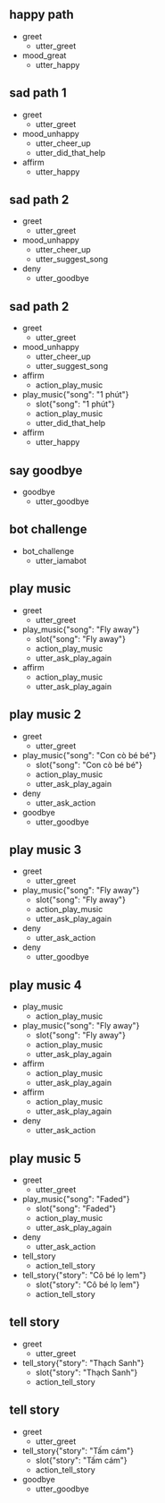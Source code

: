 ## happy path
* greet
  - utter_greet
* mood_great
  - utter_happy

## sad path 1
* greet
  - utter_greet
* mood_unhappy
  - utter_cheer_up
  - utter_did_that_help
* affirm
  - utter_happy

## sad path 2
* greet
  - utter_greet
* mood_unhappy
  - utter_cheer_up
  - utter_suggest_song
* deny
  - utter_goodbye
  
## sad path 2
* greet
  - utter_greet
* mood_unhappy
  - utter_cheer_up
  - utter_suggest_song
* affirm
    - action_play_music
* play_music{"song": "1 phút"}
    - slot{"song": "1 phút"}
    - action_play_music
    - utter_did_that_help
* affirm
    - utter_happy

## say goodbye
* goodbye
  - utter_goodbye

## bot challenge
* bot_challenge
  - utter_iamabot

## play music
* greet
    - utter_greet
* play_music{"song": "Fly away"}
    - slot{"song": "Fly away"}
    - action_play_music
    - utter_ask_play_again
* affirm
    - action_play_music
    - utter_ask_play_again
    
## play music 2
* greet
    - utter_greet
* play_music{"song": "Con cò bé bé"}
    - slot{"song": "Con cò bé bé"}
    - action_play_music
    - utter_ask_play_again
* deny
    - utter_ask_action
* goodbye
    - utter_goodbye
 
## play music 3
* greet
    - utter_greet
* play_music{"song": "Fly away"}
    - slot{"song": "Fly away"}
    - action_play_music
    - utter_ask_play_again
* deny
    - utter_ask_action
* deny
    - utter_goodbye

## play music 4
* play_music
    - action_play_music
* play_music{"song": "Fly away"}
    - slot{"song": "Fly away"}
    - action_play_music
    - utter_ask_play_again
* affirm
    - action_play_music
    - utter_ask_play_again
* affirm
    - action_play_music
    - utter_ask_play_again
* deny
    - utter_ask_action   
    
## play music 5
* greet
    - utter_greet
* play_music{"song": "Faded"}
    - slot{"song": "Faded"}
    - action_play_music
    - utter_ask_play_again
* deny
    - utter_ask_action
* tell_story
    - action_tell_story
* tell_story{"story": "Cô bé lọ lem"}
    - slot{"story": "Cô bé lọ lem"}
    - action_tell_story
    
## tell story
* greet
    - utter_greet
* tell_story{"story": "Thạch Sanh"}
    - slot{"story": "Thạch Sanh"}
    - action_tell_story
    
## tell story
* greet
    - utter_greet
* tell_story{"story": "Tấm cám"}
    - slot{"story": "Tấm cám"}
    - action_tell_story
* goodbye
    - utter_goodbye